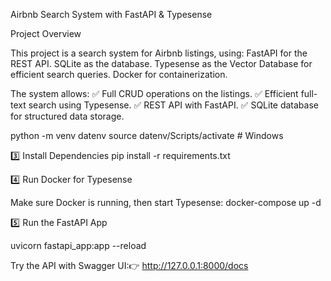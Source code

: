 Airbnb Search System with FastAPI & Typesense

Project Overview

This project is a search system for Airbnb listings, using:
FastAPI for the REST API.
SQLite as the database.
Typesense as the Vector Database for efficient search queries.
Docker for containerization.

The system allows:
✅ Full CRUD operations on the listings.
✅ Efficient full-text search using Typesense.
✅ REST API with FastAPI.
✅ SQLite database for structured data storage.

python -m venv datenv
source datenv/Scripts/activate     # Windows

3️⃣ Install Dependencies
pip install -r requirements.txt

4️⃣ Run Docker for Typesense

Make sure Docker is running, then start Typesense:
docker-compose up -d

5️⃣ Run the FastAPI App

uvicorn fastapi_app:app --reload

Try the API with Swagger UI:👉 http://127.0.0.1:8000/docs

